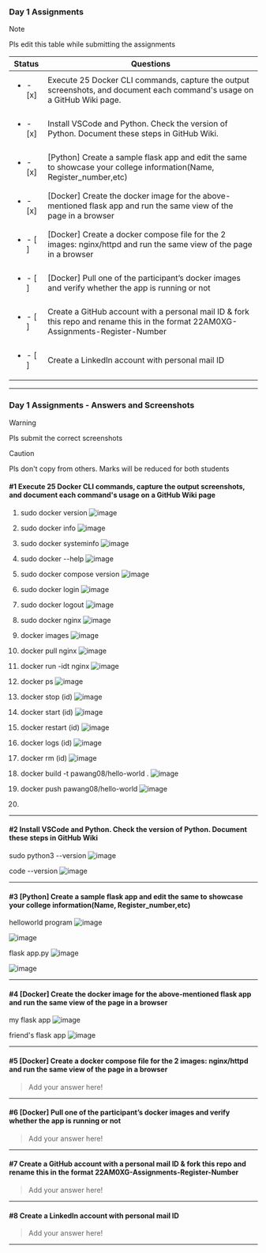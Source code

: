 ### Day 1 Assignments

> [!NOTE]
> Pls edit this table while submitting the assignments

| Status         | Questions     | 
|----------------|---------------|
| <ul><li>- [x] </li></ul> | Execute 25 Docker CLI commands, capture the output screenshots, and document each command's usage on a GitHub Wiki page. |
| <ul><li>- [x] </li></ul> | Install VSCode and Python. Check the version of Python. Document these steps in GitHub Wiki. |
| <ul><li>- [x] </li></ul> | [Python] Create a sample flask app and edit the same to showcase your college information(Name, Register_number,etc) |
| <ul><li>- [x] </li></ul> | [Docker] Create the docker image for the above-mentioned flask app and run the same view of the page in a browser |
| <ul><li>- [ ] </li></ul> | [Docker] Create a docker compose file for the 2 images: nginx/httpd and run the same view of the page in a browser |
| <ul><li>- [ ] </li></ul> | [Docker] Pull one of the participant’s docker images and verify whether the app is running or not  |
| <ul><li>- [ ] </li></ul> | Create a GitHub account with a personal mail ID & fork this repo and rename this in the format 22AM0XG-Assignments-Register-Number  |
| <ul><li>- [ ] </li></ul> | Create a LinkedIn account with personal mail ID  |

***

### Day 1 Assignments - Answers and Screenshots

> [!WARNING]
> Pls submit the correct screenshots

> [!CAUTION]
> Pls don't copy from others. Marks will be reduced for both students

#### #1 Execute 25 Docker CLI commands, capture the output screenshots, and document each command's usage on a GitHub Wiki page
1) sudo docker version
![image](https://github.com/user-attachments/assets/2902533c-0569-45f7-bf32-120b4507c4f1)

2) sudo docker info
![image](https://github.com/user-attachments/assets/1b655381-bcfb-4862-b933-2a708355c6f2)

3) sudo docker systeminfo
![image](https://github.com/user-attachments/assets/46676842-be98-43d7-bc40-df98844e211a)

4) sudo docker --help
![image](https://github.com/user-attachments/assets/45f69653-78a4-4e3d-95bc-ff89aaedd4af)

5) sudo docker compose version
![image](https://github.com/user-attachments/assets/c0db1e06-40a3-4658-97c1-3934b5134e71)

6) sudo docker login
![image](https://github.com/user-attachments/assets/871da405-90fb-41a4-8876-215f28c90add)

7) sudo docker logout
![image](https://github.com/user-attachments/assets/947c380e-160e-47c1-9314-e1e5bce25627)

8) sudo docker nginx
![image](https://github.com/user-attachments/assets/3d56d340-0e60-4061-932c-ab82b8033f9a)

9) docker images
![image](https://github.com/user-attachments/assets/99f4de90-a80c-4083-a282-292abcbb4cfe)

10) docker pull nginx
![image](https://github.com/user-attachments/assets/0a1fa0e4-c9bc-42f0-8fcd-1d11c606c68b)

11) docker run -idt nginx
![image](https://github.com/user-attachments/assets/7b1083c1-36d8-4374-a4a0-715b0c678425)

12) docker ps
![image](https://github.com/user-attachments/assets/cc6a395d-9a86-4695-8204-adaa576ea814)

13) docker stop (id)
![image](https://github.com/user-attachments/assets/e519f75b-d512-4f50-b726-b6a02963b9f1)

14) docker start (id)
![image](https://github.com/user-attachments/assets/1226a714-bab1-4835-80a7-ac0b4bf53c25)

15) docker restart (id)
![image](https://github.com/user-attachments/assets/85b83022-0759-49e5-a38c-51eb13ce6008)

16) docker logs (id)
![image](https://github.com/user-attachments/assets/a2c2bf8d-c1d2-42e8-bbe3-c2162f24574b)

17) docker rm (id)
![image](https://github.com/user-attachments/assets/ca6a5aa3-3d61-47c0-9f1c-e15023bd7c33)

18) docker build -t pawang08/hello-world .
 ![image](https://github.com/user-attachments/assets/cc504ad6-40ff-4768-840d-96e7838c2e3b)

19) docker push pawang08/hello-world
![image](https://github.com/user-attachments/assets/86e501d1-99ac-4f9f-87fc-34954f59ec2c)

20) 













***

#### #2 Install VSCode and Python. Check the version of Python. Document these steps in GitHub Wiki

sudo python3 --version
![image](https://github.com/user-attachments/assets/e6736e79-2f5e-49fb-b1f6-510980e5fc3c)

code --version
![image](https://github.com/user-attachments/assets/e9cc99fc-4f42-4f15-b46d-ddc79ba0c904)



***

#### #3 [Python] Create a sample flask app and edit the same to showcase your college information(Name, Register_number,etc)
helloworld program
![image](https://github.com/user-attachments/assets/41f9fb1f-16d1-4441-8634-cbb68cf938d5)

![image](https://github.com/user-attachments/assets/8dab896f-4eb4-4b49-92ce-366b8d33feb7)


flask app.py
![image](https://github.com/user-attachments/assets/18090c6d-bf91-4830-8577-7302bcf741d0)

![image](https://github.com/user-attachments/assets/ca8831b0-e4e9-40b7-8d3b-a26eccb455f5)



***

#### #4 [Docker] Create the docker image for the above-mentioned flask app and run the same view of the page in a browser
my flask app
![image](https://github.com/user-attachments/assets/58fefe28-ef14-424f-a2dc-a1466b42ab51)

friend's flask app
![image](https://github.com/user-attachments/assets/6cd55c9c-7cca-42e5-b014-190fd10ef050)



***

#### #5 [Docker] Create a docker compose file for the 2 images: nginx/httpd and run the same view of the page in a browser
> Add your answer here!

***

#### #6 [Docker] Pull one of the participant’s docker images and verify whether the app is running or not
> Add your answer here!

***

#### #7 Create a GitHub account with a personal mail ID & fork this repo and rename this in the format 22AM0XG-Assignments-Register-Number
> Add your answer here!

***

#### #8 Create a LinkedIn account with personal mail ID
> Add your answer here!

***
